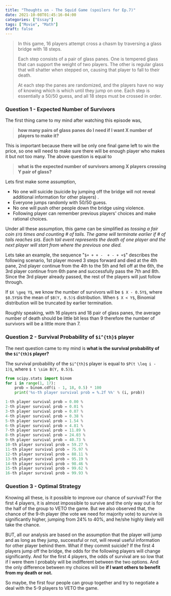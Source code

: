 ```yaml
---
title: "Thoughts on - The Squid Game (spoilers for Ep.7)"
date: 2021-10-08T01:45:16-04:00
categories: ["Essay"]
tags: ["Movie", "Math"]
draft: false
---
```


> In this game, 16 players attempt cross a chasm by traversing a glass bridge with 18 steps. 
>
> Each step consists of a pair of glass panes. One is tempered glass that can support the weight of two players. The other is regular glass that will shatter when stepped on, causing that player to fall to their death. 
>
> At each step the panes are randomized, and the players have no way of knowing which is which until they jump on one. Each step is essentially a 50/50 guess, and all 18 steps must be crossed in order.

### Question 1 - Expected Number of Survivors

The first thing came to my mind after watching this episode was, 
> **how many pairs of glass panes do I need  if I want X number of players to make it?** 

This is important because there will be only one final game left to win the price, so one will need to make sure there will be enough player who makes it but not too many. The above question is equal to 

>**what is the expected number of survivors among X players crossing Y pair of glass?**

 Lets first make some assumption, 

- No one will suicide (suicide by jumping off the bridge will not reveal additional information for other players) .
- Everyone jumps randomly with 50/50 guess.
- No one will push other people down the bridge using violence.
- Following player can remember previous players' choices and make rational choices.

Under all these assumption, this game can be simplified as *tossing a fair coin `$Y$`  times and counting # of tails. The game will terminate earlier if  # of tails reaches `$X$`. Each tail event represents the death of one player and the next player will start from where the previous one died.*

Lets take an example, the sequence  "`$+ + + -  + - + +$`" describes the following scenario, 1st player moved 3 steps forward and died at the 4th pane, 2nd player continue from the 4th to the 5th and fell off at the 6th, the 3rd player continue from 6th pane and successfully pass the 7th and 8th. Since the 3rd player already passed, the rest of the players will just follow through.

If `$X \geq Y$`, we know the number of survivors will be `$ X - 0.5Y$`, where `$0.5Y$`is the mean of `$B(Y, 0.5)$` distribution. When `$ X < Y$`, Binomial distribution will be truncated by earlier termination. 

Roughly speaking, with 16 players and 18 pair of glass panes, the average number of death should be little bit less than 9 therefore the number of survivors will be a little more than 7.

### Question 2 - Survival Probability of `$i^{th}$` player

The next question came to my mind is **what is the survival probability of the  `$i^{th}$` player?** 

The survival probability of the `$i^{th}$` player is equal to `$P(t \leq i - 1)$`, where `$ t \sim B(Y, 0.5)$`.

```python
from scipy.stats import binom
for i in range(1, 17):
    prob = binom.cdf(i - 1, 18, 0.5) * 100
    print('%s-th player survival prob = %.2f %%' % (i, prob))

1-th player survival prob = 0.00 %
2-th player survival prob = 0.01 %
3-th player survival prob = 0.07 %
4-th player survival prob = 0.38 %
5-th player survival prob = 1.54 %
6-th player survival prob = 4.81 %
7-th player survival prob = 11.89 %
8-th player survival prob = 24.03 %
9-th player survival prob = 40.73 %
10-th player survival prob = 59.27 %
11-th player survival prob = 75.97 %
12-th player survival prob = 88.11 %
13-th player survival prob = 95.19 %
14-th player survival prob = 98.46 %
15-th player survival prob = 99.62 %
16-th player survival prob = 99.93 %
```

### Question 3 - Optimal Strategy

Knowing all these, is it possible to improve our chance of survival? For the first 4 players, it is almost impossible to survive and the only way out is for the half of the group to VETO the game. But we also observed that, the chance of the 9-th player (the vote we need for majority vote) to survive is significantly higher, jumping from 24% to 40%, and he/she highly likely will take the chance.

BUT, all our analysis are based on the assumption that the player will jump and as long as they jump, successful or not, will reveal useful information for other player behind them. What if they commit suicide? If the first 4 players jump off the bridge, the odds for the following players will change significantly. And for the first 4 players, the odds of survival are so low that if I were them I probably will be indifferent between the two options. And the only difference between my choices will be **if I want others to benefit from my death or not.**

So maybe,  the first four people can group together and try to negotiate a deal with the 5-9 players to VETO the game.



